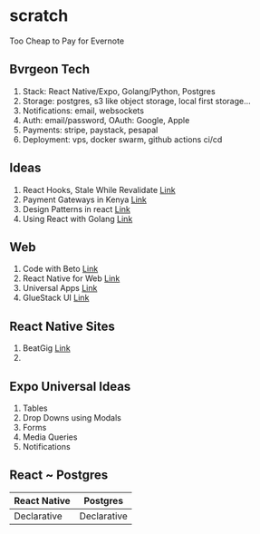 # scratch
Too Cheap to Pay for Evernote

## Bvrgeon Tech
1. Stack: React Native/Expo, Golang/Python, Postgres
2. Storage: postgres, s3 like object storage, local first storage...
3. Notifications: email, websockets
4. Auth: email/password, OAuth: Google, Apple
5. Payments: stripe, paystack, pesapal
6. Deployment: vps, docker swarm, github actions ci/cd

## Ideas
1. React Hooks, Stale While Revalidate [Link](https://dev.to/aviaryan/a-guide-to-stale-while-revalidate-data-fetching-with-react-hooks-15do)
1. Payment Gateways in Kenya [Link](https://josephmatino.com/best-payment-gateways-in-kenya/)
1. Design Patterns in react [Link](https://www.youtube.com/watch?v=MdvzlDIdQ0o)
1. Using React with Golang [Link](https://www.youtube.com/watch?v=Y7kuW1qyDng)

## Web
1. Code with Beto [Link](https://beto.vercel.app/)
1. React Native for Web [Link](https://necolas.github.io/react-native-web/docs/)
1. Universal Apps [Link](https://www.youtube.com/watch?v=VSZEfQx-byg&list=PLXXnezSEtvNPlwbFvG3NzJAW5ikYsG2Lh)
1. GlueStack UI [Link](https://gluestack.io/ui/docs/apps/dashboard-app)

## React Native Sites
1. BeatGig [Link](https://beatgig.com/)
1. 

## Expo Universal Ideas
1. Tables
2. Drop Downs using Modals
3. Forms
4. Media Queries
5. Notifications

## React ~ Postgres
|React Native|Postgres|
|---|---|
|Declarative|Declarative|
